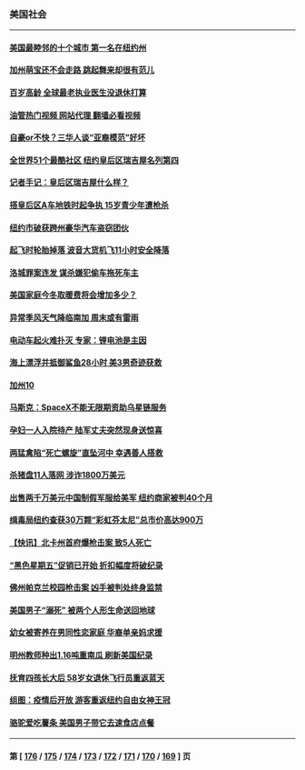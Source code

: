 ### 美国社会
---
#### [美国最睦邻的十个城市 第一名在纽约州](../../pages/ncid1078160/n13846284.md?10161111) 
#### [加州萌宝还不会走路 跳起舞来却很有范儿](../../pages/ncid1078160/n13845806.md?10161111) 
#### [百岁高龄 全球最老执业医生没退休打算](../../pages/ncid1078160/n13845877.md?10161111) 
#### [油管热门视频 网站代理 翻墙必看视频](http://132.145.103.77:81/youtube.html?10161111)
#### [自豪or不快？三华人谈“亚裔模范”好坏](../../pages/ncid1078160/n13845812.md?10161111) 
#### [全世界51个最酷社区  纽约皇后区瑞吉屋名列第四](../../pages/ncid1078160/n13845770.md?10161111) 
#### [记者手记：皇后区瑞吉屋什么样？](../../pages/ncid1078160/n13845765.md?10161111) 
#### [搭皇后区A车地铁时起争执 15岁青少年遭枪杀](../../pages/ncid1078160/n13845814.md?10161111) 
#### [纽约市破获跨州豪华汽车盗窃团伙](../../pages/ncid1078160/n13845781.md?10161111) 
#### [起飞时轮胎掉落 波音大货机飞11小时安全降落](../../pages/ncid1078160/n13845760.md?10161111) 
#### [洛城罪案连发 谋杀嫌犯偷车拖死车主](../../pages/ncid1078160/n13845709.md?10161111) 
#### [美国家庭今冬取暖费将会增加多少？](../../pages/ncid1078160/n13845670.md?10161111) 
#### [异常季风天气降临南加 周末或有雷雨](../../pages/ncid1078160/n13845704.md?10161111) 
#### [电动车起火难扑灭 专家：锂电池是主因](../../pages/ncid1078160/n13845220.md?10161111) 
#### [海上漂浮并抵御鲨鱼28小时 美3男奇迹获救](../../pages/ncid1078160/n13845486.md?10161111) 
#### [加州10](../../pages/ncid1078160/n13845636.md?10161111) 
#### [马斯克：SpaceX不能无限期资助乌星链服务](../../pages/ncid1078160/n13845478.md?10161111) 
#### [孕妇一人入院待产 陆军丈夫突然现身送惊喜](../../pages/ncid1078160/n13845054.md?10161111) 
#### [两猛禽陷“死亡螺旋”直坠河中 幸遇善人搭救](../../pages/ncid1078160/n13845167.md?10161111) 
#### [杀猪盘11人落网 涉诈1800万美元](../../pages/ncid1078160/n13845122.md?10161111) 
#### [出售两千万美元中国制假军服给美军 纽约商家被判40个月](../../pages/ncid1078160/n13845120.md?10161111) 
#### [缉毒局纽约查获30万颗“彩虹芬太尼”总市价高达900万](../../pages/ncid1078160/n13845031.md?10161111) 
#### [【快讯】北卡州首府爆枪击案 致5人死亡](../../pages/ncid1078160/n13844971.md?10161111) 
#### [“黑色星期五”促销已开始 折扣幅度将破纪录](../../pages/ncid1078160/n13844909.md?10161111) 
#### [佛州帕克兰校园枪击案 凶手被判处终身监禁](../../pages/ncid1078160/n13844857.md?10161111) 
#### [美国男子“溺死” 被两个人形生命送回地球](../../pages/ncid1078160/n13844734.md?10161111) 
#### [幼女被寄养在男同性恋家庭 华裔单亲妈求援](../../pages/ncid1078160/n13844811.md?10161111) 
#### [明州教师种出1.16吨重南瓜 刷新美国纪录](../../pages/ncid1078160/n13844388.md?10161111) 
#### [抚育四孩长大后 58岁女退休飞行员重返蓝天](../../pages/ncid1078160/n13844353.md?10161111) 
#### [组图：疫情后开放 游客重返纽约自由女神王冠](../../pages/ncid1078160/n13844547.md?10161111) 
#### [骆驼爱吃薯条 美国男子带它去速食店点餐](../../pages/ncid1078160/n13844205.md?10161111) 

---
#### 第 [ [176](./176.md?10161111) / [175](./175.md?10161111) / [174](./174.md?10161111) / [173](./173.md?10161111) / [172](./172.md?10161111) / [171](./171.md?10161111) / [170](./170.md?10161111) / [169](./169.md?10161111) ] 页

